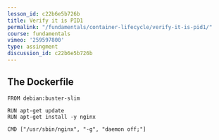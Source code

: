 ```yaml
---
lesson_id: c22b6e5b726b
title: Verify it is PID1
permalink: "/fundamentals/container-lifecycle/verify-it-is-pid1/"
course: fundamentals
vimeo: '259597800'
type: assingment
discussion_id: c22b6e5b726b
---
```


## The Dockerfile
```
FROM debian:buster-slim

RUN apt-get update
RUN apt-get install -y nginx

CMD ["/usr/sbin/nginx", "-g", "daemon off;"]
```
